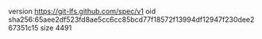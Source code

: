 version https://git-lfs.github.com/spec/v1
oid sha256:65aee2df523fd8ae5cc6cc85bcd77f18572f13994df12947f230dee267351c15
size 4491
